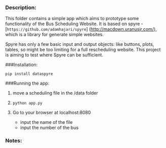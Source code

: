 ### Description:
This folder contains a simple app which aims to prototype some functionality of the Bus Scheduling Website. It is based on spyre - [`https://github.com/adamhajari/spyre`] (http://macdown.uranusjr.com/), which is a library for generate simple websites. 

Spyre has only a few basic input and output objects: like buttons, plots, tables, so might be too limiting for a full rescheduling website. This project is aiming to test where Spyre can be sufficient.

###Installation:

```pip install dataspyre```

###Running the app:
1. move a scheduling file in the /data folder

2. ```python app.py```

3. Go to your browser at localhost:8080

	- input the name of the file
	- input the number of the bus


### Notes:




 






